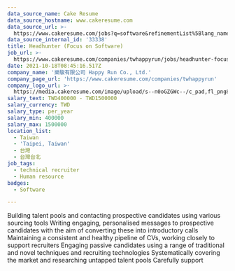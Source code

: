 ```yaml
---
data_source_name: Cake Resume
data_source_hostname: www.cakeresume.com
data_source_url: >-
  https://www.cakeresume.com/jobs?q=software&refinementList%5Blang_name%5D%5B0%5D=English&refinementList%5Bsalary_type%5D=per_year&range%5Bsalary_range%5D%5Bmin%5D=1000000&page=2
data_source_internal_id: '33338'
title: Headhunter (Focus on Software)
job_url: >-
  https://www.cakeresume.com/companies/twhappyrun/jobs/headhunter-focus-on-software
date: 2021-10-18T08:45:16.517Z
company_name: '樂駿有限公司 Happy Run Co., Ltd.'
company_page_url: 'https://www.cakeresume.com/companies/twhappyrun'
company_logo_url: >-
  https://media.cakeresume.com/image/upload/s--n0oGZGWc--/c_pad,fl_png8,h_200,w_200/v1631847479/jz5rggn43elawzkd9ff7.png
salary_text: TWD400000 - TWD1500000
salary_currency: TWD
salary_type: per_year
salary_min: 400000
salary_max: 1500000
location_list:
  - Taiwan
  - 'Taipei, Taiwan'
  - 台灣
  - 台灣台北
job_tags:
  - technical recruiter
  - Human resource
badges:
  - Software

---
```


Building talent pools and contacting prospective candidates using various sourcing tools Writing engaging, personalised messages to prospective candidates with the aim of converting these into introductory calls Maintaining a consistent and healthy pipeline of CVs, working closely to support recruiters Engaging passive candidates using a range of traditional and novel techniques and recruiting technologies Systematically covering the market and researching untapped talent pools Carefully support
